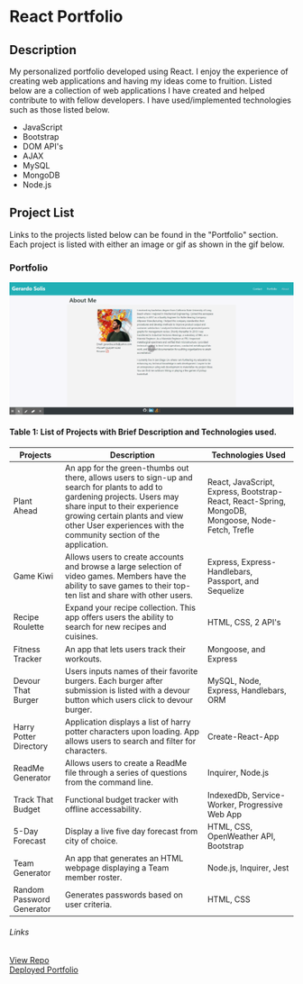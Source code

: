 # React Portfolio

## Description 

My personalized portfolio developed using React. I enjoy the experience of creating web applications and having my ideas come to fruition. Listed below are a collection of web applications I have created and helped contribute to with fellow developers. I have used/implemented technologies such as those listed below.
* JavaScript
* Bootstrap
* DOM API's
* AJAX
* MySQL
* MongoDB
* Node.js

## Project List

Links to the projects listed below can be found in the "Portfolio" section. Each project is listed with either an image or gif as shown in the gif below. 

### Portfolio 
<img src="src\utils\images\Gerardo's Portfolio.gif" alt="Portfolio">
<br>

#### Table 1: List of Projects with Brief Description and Technologies used.    

| Projects   | Description | Technologies Used |
| -----------|-------------|------------------ |
|Plant Ahead | An app for the green-thumbs out there, allows users to sign-up and search for plants to add to gardening projects. Users may share input to their experience growing certain plants and view other User experiences with the community section of the application.  | React, JavaScript, Express, Bootstrap-React, React-Spring, MongoDB, Mongoose, Node-Fetch, Trefle     |
|Game Kiwi  | Allows users to create accounts and browse a large selection of video games. Members have the ability to save games to their top-ten list and share with other users.| Express, Express-Handlebars, Passport, and Sequelize    |
| Recipe Roulette  | Expand your recipe collection. This app offers users the ability to search for new recipes and cuisines.| HTML, CSS, 2 API's  |
| Fitness Tracker  | An app that lets users track their workouts.| Mongoose, and Express     |
|  Devour That Burger  | Users inputs names of their favorite burgers. Each burger after submission is listed with a devour button which users click to devour burger.| MySQL, Node, Express, Handlebars, ORM      |
| Harry Potter Directory  | Application displays a list of harry potter characters upon loading. App allows users to search and filter for characters.| Create-React-App     |
| ReadMe Generator  | Allows users to create a ReadMe file through a series of questions from the command line. | Inquirer, Node.js   |
| Track That Budget  | Functional budget tracker with offline accessability.| IndexedDb, Service-Worker, Progressive Web App     |
| 5-Day Forecast  | Display a live five day forecast from city of choice.| HTML, CSS, OpenWeather API, Bootstrap    |
| Team Generator  | An app that generates an HTML webpage displaying a Team member roster. | Node.js, Inquirer, Jest      |
| Random Password Generator  | Generates passwords based on user criteria.| HTML, CSS       |


###### Links
<a href="https://github.com/Gerardo-S/gerardo-s.github.io">View Repo</a> <br>
<a href="https://gerardo-s.github.io/">Deployed Portfolio</a>